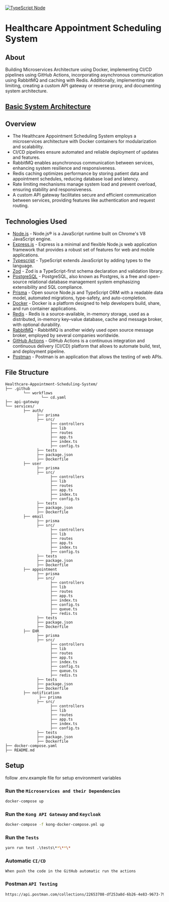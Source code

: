 [![TypeScript Node](logo.svg?sanitize=true)](https://typestrong.org/ts-node)

# Healthcare Appointment Scheduling System

## About

Building Microservices Architecture using Docker, implementing CI/CD pipelines using GitHub Actions, incorporating asynchronous communication using RabbitMQ and caching with Redis. Additionally, implementing rate limiting, creating a custom API gateway or reverse proxy, and documenting system architecture.

## [Basic System Architecture](https://ali-akkas.notion.site/Healthcare-Appointment-Scheduling-System-cf67ead3bb1947f58f505c18fb886280?pvs=4)

## Overview

- The Healthcare Appointment Scheduling System employs a microservices architecture with Docker containers for modularization and scalability.
- CI/CD pipelines ensure automated and reliable deployment of updates and features.
- RabbitMQ enables asynchronous communication between services, enhancing system resilience and responsiveness.
- Redis caching optimizes performance by storing patient data and appointment schedules, reducing database load and latency.
- Rate limiting mechanisms manage system load and prevent overload, ensuring stability and responsiveness.
- A custom API gateway facilitates secure and efficient communication between services, providing features like authentication and request routing.

## Technologies Used

- [Node.js](https://nodejs.org/en/) - Node.js® is a JavaScript runtime built on Chrome's V8 JavaScript engine.
- [Express.js](https://expressjs.com/) - Express is a minimal and flexible Node.js web application framework that provides a robust set of features for web and mobile applications.
- [Typescript](https://www.typescriptlang.org/) - TypeScript extends JavaScript by adding types to the language.
- [Zod](https://zod.dev/) - Zod is a TypeScript-first schema declaration and validation library.
- [PostgreSQL](https://www.postgresql.org/) - PostgreSQL, also known as Postgres, is a free and open-source relational database management system emphasizing extensibility and SQL compliance.
- [Prisma](https://www.prisma.io/) - Open source Node.js and TypeScript ORM with a readable data model, automated migrations, type-safety, and auto-completion.
- [Docker](https://www.docker.com/) - Docker is a platform designed to help developers build, share, and run container applications.
- [Redis](https://redis.io/) - Redis is a source-available, in-memory storage, used as a distributed, in-memory key–value database, cache and message broker, with optional durability.
- [RabbitMQ](https://www.rabbitmq.com/) - RabbitMQ is another widely used open source message broker, employed by several companies worldwide.
- [GitHub Actions](https://github.com/features/actions) - GitHub Actions is a continuous integration and continuous delivery (CI/CD) platform that allows to automate build, test, and deployment pipeline.
- [Postman](https://www.postman.com/) - Postman is an application that allows the testing of web APIs.

## File Structure

```
Healthcare-Appointment-Scheduling-System/
├── .github
        └── workflows
                └── cd.yaml
├── api-gateway
└── services/
        ├── auth/
              ├── prisma
              ├── src/
                    ├── controllers
                    ├── lib
                    ├── routes
                    ├── app.ts
                    ├── index.ts
                    ├── config.ts
              ├── tests
              ├── package.json
              ├── Dockerfile
        ├── user
              ├── prisma
              ├── src/
                    ├── controllers
                    ├── lib
                    ├── routes
                    ├── app.ts
                    ├── index.ts
                    ├── config.ts
              ├── tests
              ├── package.json
              ├── Dockerfile
        ├── email
              ├── prisma
              ├── src/
                    ├── controllers
                    ├── lib
                    ├── routes
                    ├── app.ts
                    ├── index.ts
                    ├── config.ts
              ├── tests
              ├── package.json
              ├── Dockerfile
        ├── appointment
              ├── prisma
              ├── src/
                    ├── controllers
                    ├── lib
                    ├── routes
                    ├── app.ts
                    ├── index.ts
                    ├── config.ts
                    ├── queue.ts
                    ├── redis.ts
              ├── tests
              ├── package.json
              ├── Dockerfile
        ├── EHR
              ├── prisma
              ├── src/
                    ├── controllers
                    ├── lib
                    ├── routes
                    ├── app.ts
                    ├── index.ts
                    ├── config.ts
                    ├── queue.ts
                    ├── redis.ts
              ├── tests
              ├── package.json
              ├── Dockerfile
        ├── notification
               ├── prisma
              ├── src/
                    ├── controllers
                    ├── lib
                    ├── routes
                    ├── app.ts
                    ├── index.ts
                    ├── config.ts
              ├── tests
              ├── package.json
              ├── Dockerfile
├── docker-compose.yaml
├── README.md
```

## Setup

follow .env.example file for setup environment variables

### Run the `Microservices and their Dependencies`

```bash
docker-compose up
```

### Run the `Kong API Gateway` and `Keycloak`

```bash
docker-compose -f kong-docker-compose.yml up
```

### Run the `Tests`

```bash
yarn run test .\tests\**\**\*
```

### Automatic `CI/CD`

```
When push the code in the GitHub automatic run the actions
```

### Postman `API Testing`

```bash
https://api.postman.com/collections/22653708-df253a8d-6b26-4e83-9673-793d1d6c04d5?access_key=PMAT-01HWT700T6H22BASWVF2E3HK9R
```
